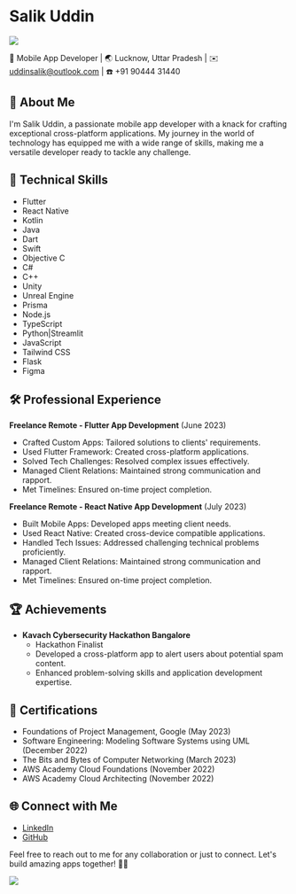 # Salik Uddin

![](https://user-images.githubusercontent.com/73097560/115834477-dbab4500-a447-11eb-908a-139a6edaec5c.gif)

📱 Mobile App Developer | 🌏 Lucknow, Uttar Pradesh | ✉️ uddinsalik@outlook.com | ☎️ +91 90444 31440


## 🚀 About Me

I'm Salik Uddin, a passionate mobile app developer with a knack for crafting exceptional cross-platform applications. My journey in the world of technology has equipped me with a wide range of skills, making me a versatile developer ready to tackle any challenge.


## 🔧 Technical Skills

- Flutter
- React Native
- Kotlin
- Java
- Dart
- Swift
- Objective C
- C#
- C++
- Unity
- Unreal Engine
- Prisma
- Node.js
- TypeScript
- Python|Streamlit
- JavaScript
- Tailwind CSS
- Flask
- Figma


## 🛠️ Professional Experience

**Freelance Remote - Flutter App Development** (June 2023)

- Crafted Custom Apps: Tailored solutions to clients' requirements.
- Used Flutter Framework: Created cross-platform applications.
- Solved Tech Challenges: Resolved complex issues effectively.
- Managed Client Relations: Maintained strong communication and rapport.
- Met Timelines: Ensured on-time project completion.

**Freelance Remote - React Native App Development** (July 2023)

- Built Mobile Apps: Developed apps meeting client needs.
- Used React Native: Created cross-device compatible applications.
- Handled Tech Issues: Addressed challenging technical problems proficiently.
- Managed Client Relations: Maintained strong communication and rapport.
- Met Timelines: Ensured on-time project completion.


## 🏆 Achievements

- **Kavach Cybersecurity Hackathon Bangalore**
  - Hackathon Finalist
  - Developed a cross-platform app to alert users about potential spam content.
  - Enhanced problem-solving skills and application development expertise.


## 📜 Certifications

- Foundations of Project Management, Google (May 2023)
- Software Engineering: Modeling Software Systems using UML (December 2022)
- The Bits and Bytes of Computer Networking (March 2023)
- AWS Academy Cloud Foundations (November 2022)
- AWS Academy Cloud Architecting (November 2022)


## 🌐 Connect with Me

- [LinkedIn](https://www.linkedin.com/in/salik-uddin-2a857b217)
- [GitHub](https://github.com/salik03)


Feel free to reach out to me for any collaboration or just to connect. Let's build amazing apps together! 📱🚀

![](https://user-images.githubusercontent.com/73097560/115834477-dbab4500-a447-11eb-908a-139a6edaec5c.gif)

